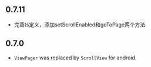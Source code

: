 
## 0.7.11

* 完善ts定义，添加setScrollEnabled和goToPage两个方法


## 0.7.0

* ```ViewPager``` was replaced by ```ScrollView``` for android.
